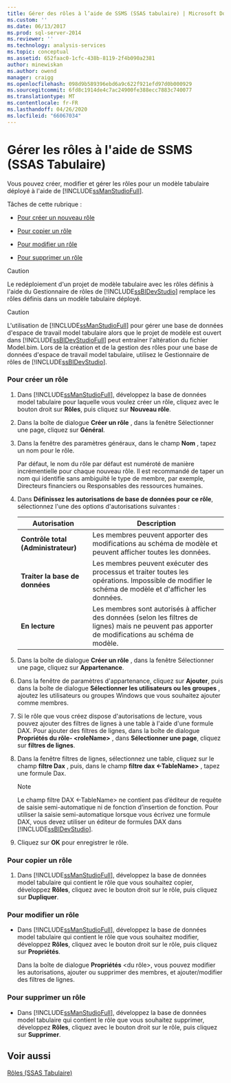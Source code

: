 ```yaml
---
title: Gérer des rôles à l’aide de SSMS (SSAS tabulaire) | Microsoft Docs
ms.custom: ''
ms.date: 06/13/2017
ms.prod: sql-server-2014
ms.reviewer: ''
ms.technology: analysis-services
ms.topic: conceptual
ms.assetid: 652faac0-1cfc-438b-8119-2f4b090a2381
author: minewiskan
ms.author: owend
manager: craigg
ms.openlocfilehash: 098d9b589396ebd6a9c622f921efd97d0b000929
ms.sourcegitcommit: 6fd8c1914de4c7ac24900fe388ecc7883c740077
ms.translationtype: MT
ms.contentlocale: fr-FR
ms.lasthandoff: 04/26/2020
ms.locfileid: "66067034"
---
```

# <a name="manage-roles-by-using-ssms-ssas-tabular"></a>Gérer les rôles à l'aide de SSMS (SSAS Tabulaire)
  Vous pouvez créer, modifier et gérer les rôles pour un modèle tabulaire déployé à l'aide de [!INCLUDE[ssManStudioFull](../../includes/ssmanstudiofull-md.md)].  
  
 Tâches de cette rubrique :  
  
-   [Pour créer un nouveau rôle](#bkmk_new_role)  
  
-   [Pour copier un rôle](#bkmk_copy_role)  
  
-   [Pour modifier un rôle](#bkmk_edit_role)  
  
-   [Pour supprimer un rôle](#bkmk_deletet_role)  
  
> [!CAUTION]  
>  Le redéploiement d'un projet de modèle tabulaire avec les rôles définis à l'aide du Gestionnaire de rôles de [!INCLUDE[ssBIDevStudio](../../includes/ssbidevstudio-md.md)] remplace les rôles définis dans un modèle tabulaire déployé.  
  
> [!CAUTION]  
>  L'utilisation de [!INCLUDE[ssManStudioFull](../../includes/ssmanstudiofull-md.md)] pour gérer une base de données d'espace de travail model tabulaire alors que le projet de modèle est ouvert dans [!INCLUDE[ssBIDevStudioFull](../../includes/ssbidevstudiofull-md.md)] peut entraîner l'altération du fichier Model.bim. Lors de la création et de la gestion des rôles pour une base de données d'espace de travail model tabulaire, utilisez le Gestionnaire de rôles de [!INCLUDE[ssBIDevStudio](../../includes/ssbidevstudio-md.md)].  
  
###  <a name="to-create-a-new-role"></a><a name="bkmk_new_role"></a> Pour créer un rôle  
  
1.  Dans [!INCLUDE[ssManStudioFull](../../includes/ssmanstudiofull-md.md)], développez la base de données model tabulaire pour laquelle vous voulez créer un rôle, cliquez avec le bouton droit sur **Rôles**, puis cliquez sur **Nouveau rôle**.  
  
2.  Dans la boîte de dialogue **Créer un rôle** , dans la fenêtre Sélectionner une page, cliquez sur **Général**.  
  
3.  Dans la fenêtre des paramètres généraux, dans le champ **Nom** , tapez un nom pour le rôle.  
  
     Par défaut, le nom du rôle par défaut est numéroté de manière incrémentielle pour chaque nouveau rôle. Il est recommandé de taper un nom qui identifie sans ambiguïté le type de membre, par exemple, Directeurs financiers ou Responsables des ressources humaines.  
  
4.  Dans **Définissez les autorisations de base de données pour ce rôle**, sélectionnez l'une des options d'autorisations suivantes :  
  
    |Autorisation|Description|  
    |----------------|-----------------|  
    |**Contrôle total (Administrateur)**|Les membres peuvent apporter des modifications au schéma de modèle et peuvent afficher toutes les données.|  
    |**Traiter la base de données**|Les membres peuvent exécuter des processus et traiter toutes les opérations. Impossible de modifier le schéma de modèle et d'afficher les données.|  
    |**En lecture**|Les membres sont autorisés à afficher des données (selon les filtres de lignes) mais ne peuvent pas apporter de modifications au schéma de modèle.|  
  
5.  Dans la boîte de dialogue **Créer un rôle** , dans la fenêtre Sélectionner une page, cliquez sur **Appartenance**.  
  
6.  Dans la fenêtre de paramètres d'appartenance, cliquez sur **Ajouter**, puis dans la boîte de dialogue **Sélectionner les utilisateurs ou les groupes** , ajoutez les utilisateurs ou groupes Windows que vous souhaitez ajouter comme membres.  
  
7.  Si le rôle que vous créez dispose d'autorisations de lecture, vous pouvez ajouter des filtres de lignes à une table à l'aide d'une formule DAX. Pour ajouter des filtres de lignes, dans la boîte de dialogue **Propriétés du rôle- \<roleName>** , dans **Sélectionner une page**, cliquez sur **filtres de lignes**.  
  
8.  Dans la fenêtre filtres de lignes, sélectionnez une table, cliquez sur le champ **filtre Dax** , puis, dans le champ **filtre dax \<-TableName>** , tapez une formule Dax.  
  
    > [!NOTE]  
    >  Le champ filtre DAX \<-TableName> ne contient pas d’éditeur de requête de saisie semi-automatique ni de fonction d’insertion de fonction. Pour utiliser la saisie semi-automatique lorsque vous écrivez une formule DAX, vous devez utiliser un éditeur de formules DAX dans [!INCLUDE[ssBIDevStudio](../../includes/ssbidevstudio-md.md)].  
  
9. Cliquez sur **OK** pour enregistrer le rôle.  
  
###  <a name="to-copy-a-role"></a><a name="bkmk_copy_role"></a> Pour copier un rôle  
  
1.  Dans [!INCLUDE[ssManStudioFull](../../includes/ssmanstudiofull-md.md)], développez la base de données model tabulaire qui contient le rôle que vous souhaitez copier, développez **Rôles**, cliquez avec le bouton droit sur le rôle, puis cliquez sur **Dupliquer**.  
  
###  <a name="to-edit-a-role"></a><a name="bkmk_edit_role"></a>Pour modifier un rôle  
  
-   Dans [!INCLUDE[ssManStudioFull](../../includes/ssmanstudiofull-md.md)], développez la base de données model tabulaire qui contient le rôle que vous souhaitez modifier, développez **Rôles**, cliquez avec le bouton droit sur le rôle, puis cliquez sur **Propriétés**.  
  
     Dans la boîte de dialogue **Propriétés** \<du rôle>, vous pouvez modifier les autorisations, ajouter ou supprimer des membres, et ajouter/modifier des filtres de lignes.  
  
###  <a name="to-delete-a-role"></a><a name="bkmk_deletet_role"></a>Pour supprimer un rôle  
  
-   Dans [!INCLUDE[ssManStudioFull](../../includes/ssmanstudiofull-md.md)], développez la base de données model tabulaire qui contient le rôle que vous souhaitez supprimer, développez **Rôles**, cliquez avec le bouton droit sur le rôle, puis cliquez sur **Supprimer**.  
  
## <a name="see-also"></a>Voir aussi  
 [Rôles &#40;SSAS Tabulaire&#41;](roles-ssas-tabular.md)  
  
  
